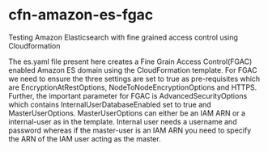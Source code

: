 # cfn-amazon-es-fgac
Testing Amazon Elasticsearch with fine grained access control using Cloudformation

The es.yaml file present here creates a Fine Grain Access Control(FGAC) enabled Amazon ES domain using the CloudFormation template. For FGAC we need to ensure the three settings are set to true as pre-requisites which are EncryptionAtRestOptions, NodeToNodeEncryptionOptions and HTTPS. Further, the important parameter for FGAC is AdvancedSecurityOptions which contains InternalUserDatabaseEnabled set to true and MasterUserOptions. MasterUserOptions can either be an IAM ARN or a internal-user as in the template. Internal user needs a username and password whereas if the master-user is an IAM ARN you need to specify the ARN of the IAM user acting as the master.  
